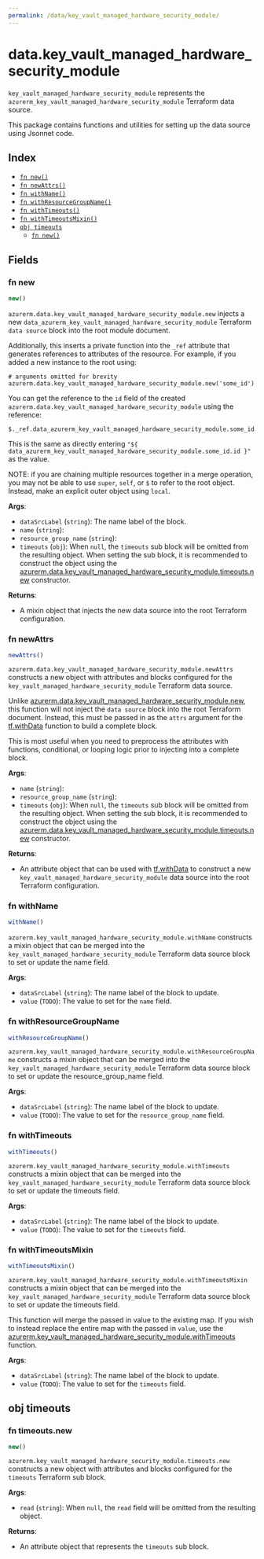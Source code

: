 ```yaml
---
permalink: /data/key_vault_managed_hardware_security_module/
---
```


# data.key_vault_managed_hardware_security_module

`key_vault_managed_hardware_security_module` represents the `azurerm_key_vault_managed_hardware_security_module` Terraform data source.



This package contains functions and utilities for setting up the data source using Jsonnet code.


## Index

* [`fn new()`](#fn-new)
* [`fn newAttrs()`](#fn-newattrs)
* [`fn withName()`](#fn-withname)
* [`fn withResourceGroupName()`](#fn-withresourcegroupname)
* [`fn withTimeouts()`](#fn-withtimeouts)
* [`fn withTimeoutsMixin()`](#fn-withtimeoutsmixin)
* [`obj timeouts`](#obj-timeouts)
  * [`fn new()`](#fn-timeoutsnew)

## Fields

### fn new

```ts
new()
```


`azurerm.data.key_vault_managed_hardware_security_module.new` injects a new `data_azurerm_key_vault_managed_hardware_security_module` Terraform `data source`
block into the root module document.

Additionally, this inserts a private function into the `_ref` attribute that generates references to attributes of the
resource. For example, if you added a new instance to the root using:

    # arguments omitted for brevity
    azurerm.data.key_vault_managed_hardware_security_module.new('some_id')

You can get the reference to the `id` field of the created `azurerm.data.key_vault_managed_hardware_security_module` using the reference:

    $._ref.data_azurerm_key_vault_managed_hardware_security_module.some_id.get('id')

This is the same as directly entering `"${ data_azurerm_key_vault_managed_hardware_security_module.some_id.id }"` as the value.

NOTE: if you are chaining multiple resources together in a merge operation, you may not be able to use `super`, `self`,
or `$` to refer to the root object. Instead, make an explicit outer object using `local`.

**Args**:
  - `dataSrcLabel` (`string`): The name label of the block.
  - `name` (`string`): 
  - `resource_group_name` (`string`): 
  - `timeouts` (`obj`):  When `null`, the `timeouts` sub block will be omitted from the resulting object. When setting the sub block, it is recommended to construct the object using the [azurerm.data.key_vault_managed_hardware_security_module.timeouts.new](#fn-keyvaultmanagedhardwaresecuritymoduletimeoutsnew) constructor.

**Returns**:
- A mixin object that injects the new data source into the root Terraform configuration.


### fn newAttrs

```ts
newAttrs()
```


`azurerm.data.key_vault_managed_hardware_security_module.newAttrs` constructs a new object with attributes and blocks configured for the `key_vault_managed_hardware_security_module`
Terraform data source.

Unlike [azurerm.data.key_vault_managed_hardware_security_module.new](#fn-keyvaultmanagedhardwaresecuritymodulenew), this function will not inject the `data source`
block into the root Terraform document. Instead, this must be passed in as the `attrs` argument for the
[tf.withData](https://github.com/tf-libsonnet/core/tree/main/docs#fn-withdata) function to build a complete block.

This is most useful when you need to preprocess the attributes with functions, conditional, or looping logic prior to
injecting into a complete block.

**Args**:
  - `name` (`string`): 
  - `resource_group_name` (`string`): 
  - `timeouts` (`obj`):  When `null`, the `timeouts` sub block will be omitted from the resulting object. When setting the sub block, it is recommended to construct the object using the [azurerm.data.key_vault_managed_hardware_security_module.timeouts.new](#fn-keyvaultmanagedhardwaresecuritymoduletimeoutsnew) constructor.

**Returns**:
  - An attribute object that can be used with [tf.withData](https://github.com/tf-libsonnet/core/tree/main/docs#fn-withdata) to construct a new `key_vault_managed_hardware_security_module` data source into the root Terraform configuration.


### fn withName

```ts
withName()
```

`azurerm.key_vault_managed_hardware_security_module.withName` constructs a mixin object that can be merged into the `key_vault_managed_hardware_security_module`
Terraform data source block to set or update the name field.



**Args**:
  - `dataSrcLabel` (`string`): The name label of the block to update.
  - `value` (`TODO`): The value to set for the `name` field.


### fn withResourceGroupName

```ts
withResourceGroupName()
```

`azurerm.key_vault_managed_hardware_security_module.withResourceGroupName` constructs a mixin object that can be merged into the `key_vault_managed_hardware_security_module`
Terraform data source block to set or update the resource_group_name field.



**Args**:
  - `dataSrcLabel` (`string`): The name label of the block to update.
  - `value` (`TODO`): The value to set for the `resource_group_name` field.


### fn withTimeouts

```ts
withTimeouts()
```

`azurerm.key_vault_managed_hardware_security_module.withTimeouts` constructs a mixin object that can be merged into the `key_vault_managed_hardware_security_module`
Terraform data source block to set or update the timeouts field.



**Args**:
  - `dataSrcLabel` (`string`): The name label of the block to update.
  - `value` (`TODO`): The value to set for the `timeouts` field.


### fn withTimeoutsMixin

```ts
withTimeoutsMixin()
```

`azurerm.key_vault_managed_hardware_security_module.withTimeoutsMixin` constructs a mixin object that can be merged into the `key_vault_managed_hardware_security_module`
Terraform data source block to set or update the timeouts field.

This function will merge the passed in value to the existing map. If you wish
to instead replace the entire map with the passed in `value`, use the [azurerm.key_vault_managed_hardware_security_module.withTimeouts](TODO)
function.


**Args**:
  - `dataSrcLabel` (`string`): The name label of the block to update.
  - `value` (`TODO`): The value to set for the `timeouts` field.


## obj timeouts



### fn timeouts.new

```ts
new()
```


`azurerm.key_vault_managed_hardware_security_module.timeouts.new` constructs a new object with attributes and blocks configured for the `timeouts`
Terraform sub block.



**Args**:
  - `read` (`string`):  When `null`, the `read` field will be omitted from the resulting object.

**Returns**:
  - An attribute object that represents the `timeouts` sub block.
